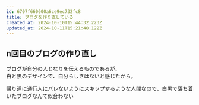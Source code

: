 ```yaml
---
id: 6707f660600a6ce9ec732fc8
title: ブログを作り直している
created_at: 2024-10-10T15:44:32.223Z
updated_at: 2024-10-11T15:21:48.122Z
---
```


<h2>n回目のブログの作り直し</h2>
<p>ブログが自分の人となりを伝えるものであるが、<br>
白と黒のデザインで、自分らしさはないと感じたから。</p>
<p>帰り道に通行人にバレないようにスキップするような人間なので、白黒で落ち着いたブログなんて似合わない</p>
